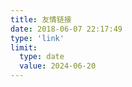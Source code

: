```yaml
---
title: 友情链接
date: 2018-06-07 22:17:49
type: 'link'
limit:
  type: date
  value: 2024-06-20
---
```


